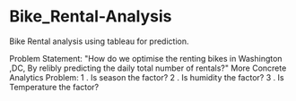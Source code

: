 # Bike_Rental-Analysis
Bike Rental analysis using tableau for prediction.

Problem Statement: "How do we optimise the renting bikes in Washington ,DC, By relibly predicting the daily total number of rentals?"
More Concrete Analytics Problem:
1 . Is season the factor?
2 . Is humidity the factor?
3 . Is Temperature the factor?
